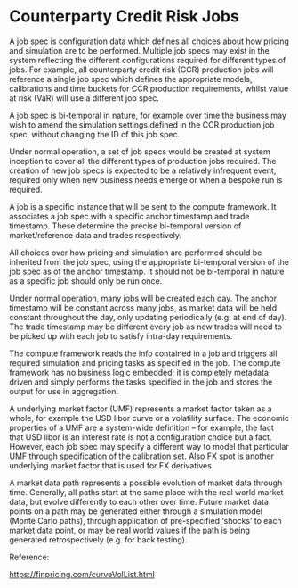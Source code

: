# Counterparty Credit Risk Jobs

A job spec is configuration data which defines all choices about how pricing and simulation are to be performed. Multiple job specs may exist in the system reflecting the different configurations required for different types of jobs. For example, all counterparty credit risk (CCR) production jobs will reference a single job spec which defines the appropriate models, calibrations and time buckets for CCR production requirements, whilst value at risk (VaR) will use a different job spec.

A job spec is bi-temporal in nature, for example over time the business may wish to amend the simulation settings defined in the CCR production job spec, without changing the ID of this job spec.

Under normal operation, a set of job specs would be created at system inception to cover all the different types of production jobs required. The creation of new job specs is expected to be a relatively infrequent event, required only when new business needs emerge or when a bespoke run is required.

A job is a specific instance that will be sent to the compute framework. It associates a job spec with a specific anchor timestamp and trade timestamp. These determine the precise bi-temporal version of market/reference data and trades respectively.

All choices over how pricing and simulation are performed should be inherited from the job spec, using the appropriate bi-temporal version of the job spec as of the anchor timestamp. It should not be bi-temporal in nature as a specific job should only be run once.

Under normal operation, many jobs will be created each day. The anchor timestamp will be constant across many jobs, as market data will be held constant throughout the day, only updating periodically (e.g. at end of day). The trade timestamp may be different every job as new trades will need to be picked up with each job to satisfy intra-day requirements.

The compute framework reads the info contained in a job and triggers all required simulation and pricing tasks as specified in the job. The compute framework has no business logic embedded; it is completely metadata driven and simply performs the tasks specified in the job and stores the output for use in aggregation.

A underlying market factor (UMF) represents a market factor taken as a whole, for example the USD libor curve or a volatility surface. The economic properties of a UMF are a system-wide definition – for example, the fact that USD libor is an interest rate is not a configuration choice but a fact. However, each job spec may specify a different way to model that particular UMF through specification of the calibration set. Also FX spot is another underlying market factor that is used for FX derivatives.

A market data path represents a possible evolution of market data through time. Generally, all paths start at the same place with the real world market data, but evolve differently to each other over time. Future market data points on a path may be generated either through a simulation model (Monte Carlo paths), through application of pre-specified ‘shocks’ to each market data point, or may be real world values if the path is being generated retrospectively (e.g. for back testing).


Reference:

https://finpricing.com/curveVolList.html
